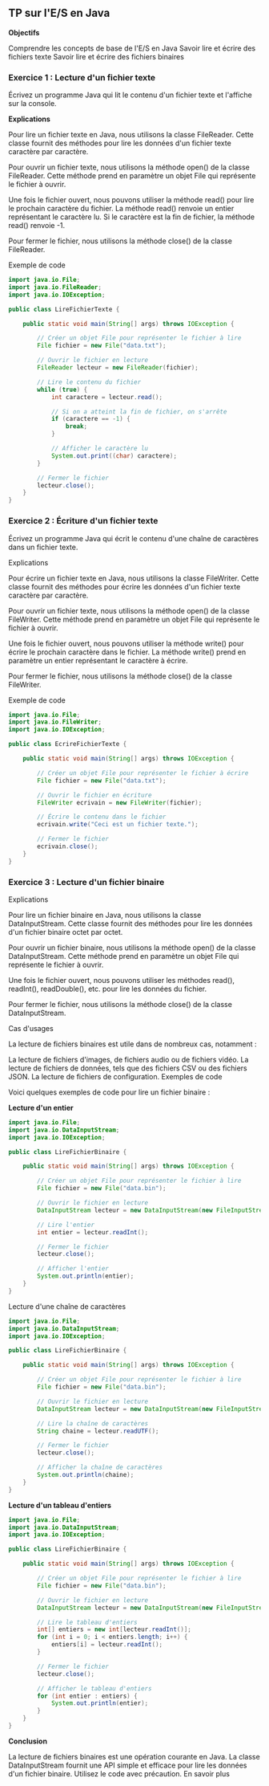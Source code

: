 
## TP sur l'E/S en Java

**Objectifs**

Comprendre les concepts de base de l'E/S en Java
Savoir lire et écrire des fichiers texte
Savoir lire et écrire des fichiers binaires

### Exercice 1 : Lecture d'un fichier texte

Écrivez un programme Java qui lit le contenu d'un fichier texte et l'affiche sur la console.

**Explications**

Pour lire un fichier texte en Java, nous utilisons la classe FileReader. Cette classe fournit des méthodes pour lire les données d'un fichier texte caractère par caractère.

Pour ouvrir un fichier texte, nous utilisons la méthode open() de la classe FileReader. Cette méthode prend en paramètre un objet File qui représente le fichier à ouvrir.

Une fois le fichier ouvert, nous pouvons utiliser la méthode read() pour lire le prochain caractère du fichier. La méthode read() renvoie un entier représentant le caractère lu. Si le caractère est la fin de fichier, la méthode read() renvoie -1.

Pour fermer le fichier, nous utilisons la méthode close() de la classe FileReader.

Exemple de code

```Java
import java.io.File;
import java.io.FileReader;
import java.io.IOException;

public class LireFichierTexte {

    public static void main(String[] args) throws IOException {

        // Créer un objet File pour représenter le fichier à lire
        File fichier = new File("data.txt");

        // Ouvrir le fichier en lecture
        FileReader lecteur = new FileReader(fichier);

        // Lire le contenu du fichier
        while (true) {
            int caractere = lecteur.read();

            // Si on a atteint la fin de fichier, on s'arrête
            if (caractere == -1) {
                break;
            }

            // Afficher le caractère lu
            System.out.print((char) caractere);
        }

        // Fermer le fichier
        lecteur.close();
    }
}
```

### Exercice 2 : Écriture d'un fichier texte

Écrivez un programme Java qui écrit le contenu d'une chaîne de caractères dans un fichier texte.

Explications

Pour écrire un fichier texte en Java, nous utilisons la classe FileWriter. Cette classe fournit des méthodes pour écrire les données d'un fichier texte caractère par caractère.

Pour ouvrir un fichier texte, nous utilisons la méthode open() de la classe FileWriter. Cette méthode prend en paramètre un objet File qui représente le fichier à ouvrir.

Une fois le fichier ouvert, nous pouvons utiliser la méthode write() pour écrire le prochain caractère dans le fichier. La méthode write() prend en paramètre un entier représentant le caractère à écrire.

Pour fermer le fichier, nous utilisons la méthode close() de la classe FileWriter.

Exemple de code

```Java
import java.io.File;
import java.io.FileWriter;
import java.io.IOException;

public class EcrireFichierTexte {

    public static void main(String[] args) throws IOException {

        // Créer un objet File pour représenter le fichier à écrire
        File fichier = new File("data.txt");

        // Ouvrir le fichier en écriture
        FileWriter ecrivain = new FileWriter(fichier);

        // Écrire le contenu dans le fichier
        ecrivain.write("Ceci est un fichier texte.");

        // Fermer le fichier
        ecrivain.close();
    }
}
```

### Exercice 3 : Lecture d'un fichier binaire

Explications

Pour lire un fichier binaire en Java, nous utilisons la classe DataInputStream. Cette classe fournit des méthodes pour lire les données d'un fichier binaire octet par octet.

Pour ouvrir un fichier binaire, nous utilisons la méthode open() de la classe DataInputStream. Cette méthode prend en paramètre un objet File qui représente le fichier à ouvrir.

Une fois le fichier ouvert, nous pouvons utiliser les méthodes read(), readInt(), readDouble(), etc. pour lire les données du fichier.

Pour fermer le fichier, nous utilisons la méthode close() de la classe DataInputStream.

Cas d'usages

La lecture de fichiers binaires est utile dans de nombreux cas, notamment :

La lecture de fichiers d'images, de fichiers audio ou de fichiers vidéo.
La lecture de fichiers de données, tels que des fichiers CSV ou des fichiers JSON.
La lecture de fichiers de configuration.
Exemples de code

Voici quelques exemples de code pour lire un fichier binaire :

**Lecture d'un entier**

```Java
import java.io.File;
import java.io.DataInputStream;
import java.io.IOException;

public class LireFichierBinaire {

    public static void main(String[] args) throws IOException {

        // Créer un objet File pour représenter le fichier à lire
        File fichier = new File("data.bin");

        // Ouvrir le fichier en lecture
        DataInputStream lecteur = new DataInputStream(new FileInputStream(fichier));

        // Lire l'entier
        int entier = lecteur.readInt();

        // Fermer le fichier
        lecteur.close();

        // Afficher l'entier
        System.out.println(entier);
    }
}
```

Lecture d'une chaîne de caractères

```Java
import java.io.File;
import java.io.DataInputStream;
import java.io.IOException;

public class LireFichierBinaire {

    public static void main(String[] args) throws IOException {

        // Créer un objet File pour représenter le fichier à lire
        File fichier = new File("data.bin");

        // Ouvrir le fichier en lecture
        DataInputStream lecteur = new DataInputStream(new FileInputStream(fichier));

        // Lire la chaîne de caractères
        String chaine = lecteur.readUTF();

        // Fermer le fichier
        lecteur.close();

        // Afficher la chaîne de caractères
        System.out.println(chaine);
    }
}
```

**Lecture d'un tableau d'entiers**

```Java
import java.io.File;
import java.io.DataInputStream;
import java.io.IOException;

public class LireFichierBinaire {

    public static void main(String[] args) throws IOException {

        // Créer un objet File pour représenter le fichier à lire
        File fichier = new File("data.bin");

        // Ouvrir le fichier en lecture
        DataInputStream lecteur = new DataInputStream(new FileInputStream(fichier));

        // Lire le tableau d'entiers
        int[] entiers = new int[lecteur.readInt()];
        for (int i = 0; i < entiers.length; i++) {
            entiers[i] = lecteur.readInt();
        }

        // Fermer le fichier
        lecteur.close();

        // Afficher le tableau d'entiers
        for (int entier : entiers) {
            System.out.println(entier);
        }
    }
}
```

**Conclusion**

La lecture de fichiers binaires est une opération courante en Java. La classe DataInputStream fournit une API simple et efficace pour lire les données d'un fichier binaire.
Utilisez le code avec précaution. En savoir plus
